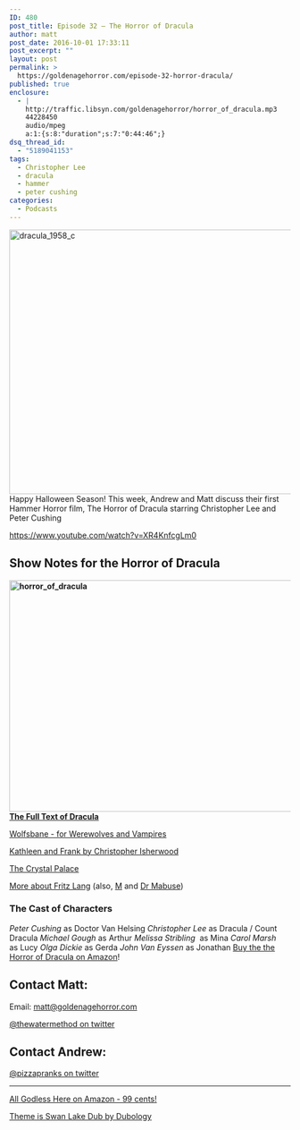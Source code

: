 ```yaml
---
ID: 480
post_title: Episode 32 – The Horror of Dracula
author: matt
post_date: 2016-10-01 17:33:11
post_excerpt: ""
layout: post
permalink: >
  https://goldenagehorror.com/episode-32-horror-dracula/
published: true
enclosure:
  - |
    http://traffic.libsyn.com/goldenagehorror/horror_of_dracula.mp3
    44228450
    audio/mpeg
    a:1:{s:8:"duration";s:7:"0:44:46";}
dsq_thread_id:
  - "5189041153"
tags:
  - Christopher Lee
  - dracula
  - hammer
  - peter cushing
categories:
  - Podcasts
---
```

<img class="aligncenter size-full wp-image-481" src="http://goldenagehorror.com/wp-content/uploads/2016/10/Dracula_1958_c.jpg" alt="dracula_1958_c" width="866" height="473" />
Happy Halloween Season! This week, Andrew and Matt discuss their first Hammer Horror film, The Horror of Dracula starring Christopher Lee and Peter Cushing

<!--more-->

https://www.youtube.com/watch?v=XR4KnfcgLm0
<h2>Show Notes for the Horror of Dracula</h2>
<strong><img class="size-full wp-image-482 aligncenter" src="http://goldenagehorror.com/wp-content/uploads/2016/10/horror_of_dracula.jpg" alt="horror_of_dracula" width="535" height="414" /><a href="http://www.gutenberg.org/ebooks/345">The Full Text of Dracula</a></strong>

<a href="http://www.vampires.com/wolfsbane-for-werewolves-and-vampires/">Wolfsbane - for Werewolves and Vampires</a>

<a href="http://amzn.to/2du2khm">Kathleen and Frank by Christopher Isherwood</a>

<a href="https://en.wikipedia.org/wiki/The_Crystal_Palace">The Crystal Palace</a>

<a href="http://goldenagehorror.com/fritz-lang/">More about Fritz Lang</a> (also, <a href="http://goldenagehorror.com/episode-11-m/">M</a> and <a href="http://goldenagehorror.com/episode-10-testament-dr-mabuse/">Dr Mabuse</a>)
<h3><strong>The Cast of Characters</strong></h3>
<em>Peter Cushing</em> as Doctor Van Helsing
<em>Christopher Lee</em> as Dracula / Count Dracula
<em>Michael Gough</em> as Arthur
<em>Melissa Stribling</em>  as Mina
<em>Carol Marsh</em> as Lucy
<em>Olga Dickie</em> as Gerda
<em>John Van Eyssen</em> as Jonathan
<a href="http://amzn.to/2dP6ZuT">Buy the the Horror of Dracula on Amazon</a>!
<h2>Contact Matt:</h2>
Email: <a href="mailto:matt@goldenagehorror.com">matt@goldenagehorror.com</a>

<a href="https://twitter.com/thewatermethod">@thewatermethod on twitter</a>
<h2>Contact Andrew:</h2>
<a href="https://twitter.com/pizzapranks">@pizzapranks on twitter</a>

<hr />

<a href="http://amzn.to/2bda082">All Godless Here on Amazon - 99 cents!</a>

<a href="https://soundcloud.com/dubology-2/du-swan-lake-dub">Theme is Swan Lake Dub by Dubology</a>